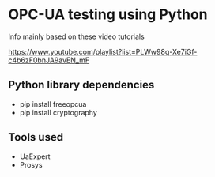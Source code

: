 # OPC-UA testing using Python

Info mainly based on these video tutorials

https://www.youtube.com/playlist?list=PLWw98q-Xe7iGf-c4b6zF0bnJA9avEN_mF


## Python library dependencies
- pip install freeopcua
- pip install cryptography


## Tools used
- UaExpert
- Prosys


